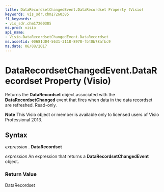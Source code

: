 ```yaml
---
title: DataRecordsetChangedEvent.DataRecordset Property (Visio)
keywords: vis_sdr.chm17260385
f1_keywords:
- vis_sdr.chm17260385
ms.prod: visio
api_name:
- Visio.DataRecordsetChangedEvent.DataRecordset
ms.assetid: 00681d04-5631-3118-8978-fb40b78afbc9
ms.date: 06/08/2017
---
```



# DataRecordsetChangedEvent.DataRecordset Property (Visio)

Returns the  **DataRecordset** object associated with the **DataRecordsetChanged** event that fires when data in the data recordset are refreshed. Read-only.


 **Note**  This Visio object or member is available only to licensed users of Visio Professional 2013.


## Syntax

 _expression_ . **DataRecordset**

 _expression_ An expression that returns a **DataRecordsetChangedEvent** object.


### Return Value

DataRecordset


